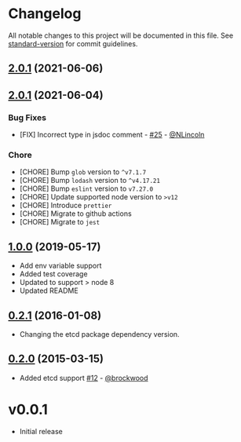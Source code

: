 # Changelog

All notable changes to this project will be documented in this file. See [standard-version](https://github.com/conventional-changelog/standard-version) for commit guidelines.

## [2.0.1](https://github.com/C2FO/gofigure/compare/v2.0.0...v2.0.1) (2021-06-06)

## [2.0.1](https://github.com/C2FO/gofigure/compare/v1.0.0...v2.0.0) (2021-06-04)

### Bug Fixes
* [FIX] Incorrect type in jsdoc comment - [#25](https://github.com/C2FO/gofigure/pull/25) - [@NLincoln](https://github.com/NLincoln)
  
### Chore
* [CHORE] Bump `glob` version to `^v7.1.7`
* [CHORE] Bump `lodash` version to `^v4.17.21`
* [CHORE] Bump `eslint` version to `v7.27.0`
* [CHORE] Update supported node version to `>v12`
* [CHORE] Introduce `prettier`
* [CHORE] Migrate to github actions
* [CHORE] Migrate to `jest`

## [1.0.0](https://github.com/C2FO/gofigure/compare/v0.2.1...v1.0.0) (2019-05-17)

* Add env variable support
* Added test coverage
* Updated to support > node 8
* Updated README

## [0.2.1](https://github.com/C2FO/gofigure/compare/v0.2.0...v0.2.1) (2016-01-08)

* Changing the etcd package dependency version.

## [0.2.0](https://github.com/C2FO/gofigure/compare/v0.0.1...v0.2.0) (2015-03-15)

* Added etcd support [#12](https://github.com/C2FO/gofigure/pull/12) - [@brockwood](https://github.com/brockwood)

# v0.0.1

* Initial release
